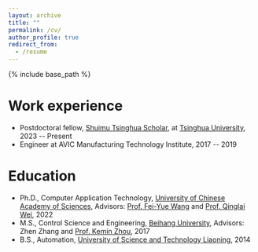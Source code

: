 ```yaml
---
layout: archive
title: ""
permalink: /cv/
author_profile: true
redirect_from:
  - /resume
---
```


{% include base_path %}


Work experience
======
* Postdoctoral fellow, [Shuimu Tsinghua Scholar](https://www.tsinghua.edu.cn/en/info/1245/5132.htm), at [Tsinghua University](https://www.tsinghua.edu.cn/en/), 2023 -- Present
* Engineer at AVIC Manufacturing Technology Institute, 2017 -- 2019 


Education
======
* Ph.D., Computer Application Technology, [University of Chinese Academy of Sciences](https://english.ucas.ac.cn/), Advisors: [Prof. Fei-Yue Wang](https://scholar.google.com/citations?hl=zh-CN&user=_p0NBv0AAAAJ&view_op=list_works&sortby=pubdate) and [Prof. Qinglai Wei](https://scholar.google.com/citations?hl=zh-CN&user=YmPMH7oAAAAJ), 2022
* M.S., Control Science and Engineering, [Beihang University](https://ev.buaa.edu.cn/), Advisors: Zhen Zhang and [Prof. Kemin Zhou](https://scholar.google.com/citations?hl=zh-CN&user=AatvTeoAAAAJ), 2017
* B.S., Automation, [University of Science and Technology Liaoning](https://www.ustl.edu.cn/), 2014

